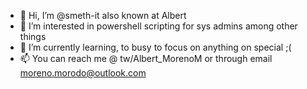 - 👋 Hi, I’m @smeth-it also known at Albert
- 👀 I’m interested in powershell scripting for sys admins among other things
- 🌱 I’m currently learning, to busy to focus on anything on special ;(
- 📫 You can reach me @ tw/Albert_MorenoM or through email moreno.morodo@outlook.com

<!---
smeth-it/smeth-it is a ✨ special ✨ repository because its `README.md` (this file) appears on your GitHub profile.
You can click the Preview link to take a look at your changes.
--->
